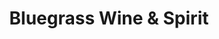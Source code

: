 ---
title: "Bluegrass Wine & Spirit"
url: /radcliff/bluegrass-wine-und-spirit/
shop: Spirituosen
---